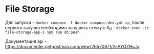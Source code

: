 # File Storage

Для запуска - `docker compose -f docker-compose.dev.yml up`, после первого запуска необходимо запушить схему в бд - `docker exec -it file-storage-app-1 npm run db:push`

Документация api - https://documenter.getpostman.com/view/26570871/2sAYQZHsJo
